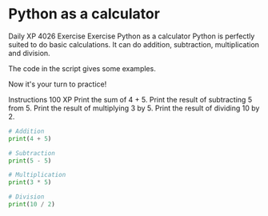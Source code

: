 # Python as a calculator

Daily XP
4026
Exercise
Exercise
Python as a calculator
Python is perfectly suited to do basic calculations. It can do addition, subtraction, multiplication and division.

The code in the script gives some examples.

Now it's your turn to practice!

Instructions
100 XP
Print the sum of 4 + 5.
Print the result of subtracting 5 from 5.
Print the result of multiplying 3 by 5.
Print the result of dividing 10 by 2.


```py
# Addition
print(4 + 5)

# Subtraction
print(5 - 5)

# Multiplication
print(3 * 5)

# Division
print(10 / 2)


```